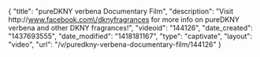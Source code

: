 {
    "title": "pureDKNY verbena Documentary Film",
    "description": "Visit http:\/\/www.facebook.com\/dknyfragrances for more info on pureDKNY verbena and other DKNY fragrances!",
    "videoid": "144126",
    "date_created": "1437693555",
    "date_modified": "1418181167",
    "type": "captivate",
    "layout": "video",
    "url": "\/v\/puredkny-verbena-documentary-film\/144126"
}